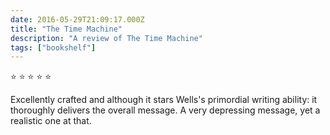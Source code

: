 ```yaml
---    
date: 2016-05-29T21:09:17.000Z
title: "The Time Machine"
description: "A review of The Time Machine"
tags: ["bookshelf"]
---   
```

⭐ ⭐ ⭐ ⭐ ⭐ 

Excellently crafted and although it stars Wells's primordial writing ability: it thoroughly delivers the overall message. A very depressing message, yet a realistic one at that.